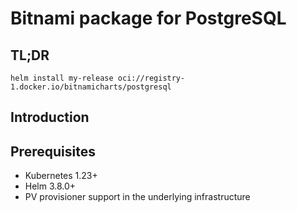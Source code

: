 <!--- app-name: PostgreSQL -->

# Bitnami package for PostgreSQL



## TL;DR

```console
helm install my-release oci://registry-1.docker.io/bitnamicharts/postgresql
```

## Introduction



## Prerequisites

- Kubernetes 1.23+
- Helm 3.8.0+
- PV provisioner support in the underlying infrastructure




